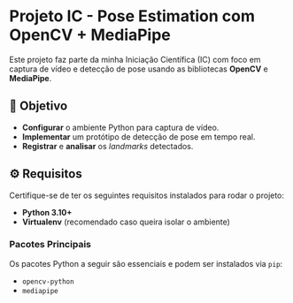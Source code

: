 # Projeto IC - Pose Estimation com OpenCV + MediaPipe

Este projeto faz parte da minha Iniciação Científica (IC) com foco em captura de vídeo e detecção de pose usando as bibliotecas **OpenCV** e **MediaPipe**.

## 📌 Objetivo

* **Configurar** o ambiente Python para captura de vídeo.
* **Implementar** um protótipo de detecção de pose em tempo real.
* **Registrar** e **analisar** os *landmarks* detectados.

## ⚙️ Requisitos

Certifique-se de ter os seguintes requisitos instalados para rodar o projeto:

* **Python 3.10+**
* **Virtualenv** (recomendado caso queira isolar o ambiente)

### Pacotes Principais

Os pacotes Python a seguir são essenciais e podem ser instalados via `pip`:

* `opencv-python`
* `mediapipe`
